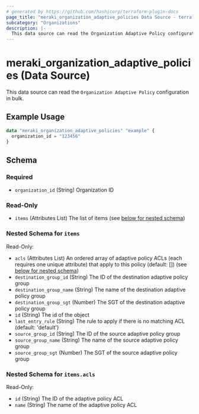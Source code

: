 ```yaml
---
# generated by https://github.com/hashicorp/terraform-plugin-docs
page_title: "meraki_organization_adaptive_policies Data Source - terraform-provider-meraki"
subcategory: "Organizations"
description: |-
  This data source can read the Organization Adaptive Policy configuration in bulk.
---
```


# meraki_organization_adaptive_policies (Data Source)

This data source can read the `Organization Adaptive Policy` configuration in bulk.

## Example Usage

```terraform
data "meraki_organization_adaptive_policies" "example" {
  organization_id = "123456"
}
```

<!-- schema generated by tfplugindocs -->
## Schema

### Required

- `organization_id` (String) Organization ID

### Read-Only

- `items` (Attributes List) The list of items (see [below for nested schema](#nestedatt--items))

<a id="nestedatt--items"></a>
### Nested Schema for `items`

Read-Only:

- `acls` (Attributes List) An ordered array of adaptive policy ACLs (each requires one unique attribute) that apply to this policy (default: []) (see [below for nested schema](#nestedatt--items--acls))
- `destination_group_id` (String) The ID of the destination adaptive policy group
- `destination_group_name` (String) The name of the destination adaptive policy group
- `destination_group_sgt` (Number) The SGT of the destination adaptive policy group
- `id` (String) The id of the object
- `last_entry_rule` (String) The rule to apply if there is no matching ACL (default: 'default')
- `source_group_id` (String) The ID of the source adaptive policy group
- `source_group_name` (String) The name of the source adaptive policy group
- `source_group_sgt` (Number) The SGT of the source adaptive policy group

<a id="nestedatt--items--acls"></a>
### Nested Schema for `items.acls`

Read-Only:

- `id` (String) The ID of the adaptive policy ACL
- `name` (String) The name of the adaptive policy ACL
